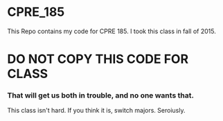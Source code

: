 # CPRE_185
This Repo contains my code for CPRE 185. I took this class in fall of 2015. 
<h1> DO NOT COPY THIS CODE FOR CLASS </h1>
<h3>That will get us both in trouble, and no one wants that.</h3>
This class isn't hard. If you think it is, switch majors. Seroiusly.
